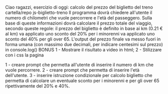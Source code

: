 Ciao ragazzi,
esercizio di oggi: calcolo del prezzo del biglietto del treno
cartella/repo js-biglietto-treno
Il programma dovrà chiedere all'utente il numero di chilometri che vuole percorrere e l'età del passeggero.
Sulla base di queste informazioni dovrà calcolare il prezzo totale del viaggio, secondo queste regole:
il prezzo del biglietto è definito in base ai km (0.21 € al km)
va applicato uno sconto del 20% per i minorenni
va applicato uno sconto del 40% per gli over 65.
L'output del prezzo finale va messo fuori in forma umana (con massimo due decimali, per indicare centesimi sul prezzo) in console.log()
BONUS
1 - Mostrare il risultato a video in html;
2 - Stilizzare con i css la pagina




1 - creare prompt che permetta all'utente di inserire il numero di km che vuole percorrere.
2 - creare prompt che permetta di inserire l'età dell'utente.
3 - inserire istruzione condizionale per calcolo biglietto che permetta di calcolare un eventuale sconto per i minorenni e per gli over 65 ripettivamente del 20% e 40%.